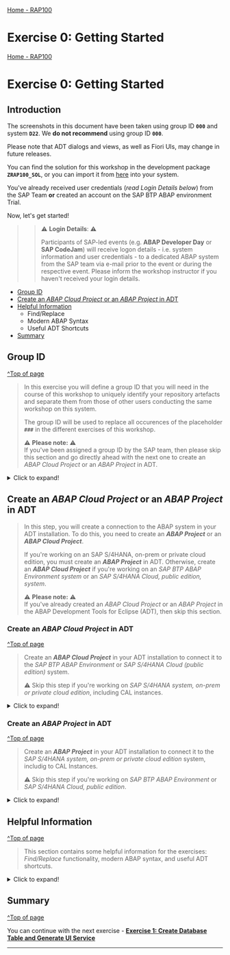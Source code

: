 [Home - RAP100](../../#exercises)

# Exercise 0: Getting Started

[Home - RAP100](../../#exercises)

# Exercise 0: Getting Started

## Introduction

The screenshots in this document have been taken using group ID **`000`** and system **`D22`**. We **do not recommend** using group ID **`000`**. 

Please note that ADT dialogs and views, as well as Fiori UIs, may change in future releases.

You can find the solution for this workshop in the development package **`ZRAP100_SOL`**, or you can import it from [here](https://github.com/SAP-samples/abap-platform-rap100/) into your system.  

You've already received user credentials (_read Login Details below_) from the SAP Team  **or** created an account on the SAP BTP ABAP environment Trial.

Now, let's get started!

>> ⚠ **Login Details**: ⚠    
>>  
>> Participants of SAP-led events (e.g. **ABAP Developer Day** or **SAP CodeJam**) will receive logon details - i.e. system information and user credentials - to a dedicated ABAP system from the SAP team via e-mail prior to the event or during the respective event.
>> Please inform the workshop instructor if you haven't received your login details.
>> 

- [Group ID](#group-id)
- [Create an _ABAP Cloud Project_ or an _ABAP Project_ in ADT](#create-an-abap-cloud-project-or-an-abap-project-in-adt)
- [Helpful Information](#helpful-information)
  - Find/Replace
  - Modern ABAP Syntax
  - Useful ADT Shortcuts
- [Summary](#summary)


## Group ID
[^Top of page](#)

> In this exercise you will define a group ID that you will need in the course of this workshop to uniquely identify your repository artefacts 
> and separate them from those of other users conducting the same workshop on this system.
>
> The group ID will be used to replace all occurences of the placeholder **`###`** in the different exercises of this workshop.
>
> ⚠ **Please note:** ⚠    
> If you've been assigned a group ID by the SAP team, then please skip this section and go directly ahead with the next one to create an _ABAP Cloud Project_ or an _ABAP Project_ in ADT.  

<details>
  <summary>Click to expand!</summary>
   
As the ABAP environment is used by many people, we've defined a naming pattern for each artefact you are going to create to make sure it doesn't conflict with other ones. 
  
For this, you'll find the placeholder **`###`** used in object names that must be replaced with the group ID of your choice during the exercises. 
  
The group ID can contain **a maximum of 3 characters (numbers and/or letters)** - e.g. `123`, `XY1`, or `ABC`. 

You can check for **already used group IDs** by choosing **Open ABAP Development Object** ![open_object_icon](images/adt_open_object.png) or pressing **Ctrl+Shift+A**, and searching for e.g. **`zrap100_*###`**, where **`###`** is your chosen suffix. All artefacts fitting that pattern will be listed.  

We **do not recommend** using group ID **`000`**. Try to add e.g. your initials, followed by a number to verify nobody else is already using this group ID. 

In the screenshot below, we're checking to see if the suffix **`000`** is still available, so we enter **`zrap100_*000`** as search string. 

  ![determine group id](images/groupid01.png) 
  <!-- <img src="images/groupid01.png" alt="determine group id" width="30%"> -->

_**No results**_ means this group ID seems to be available. You can note it as your group ID somewhere and use it in the next exercises.

Once you've found an available group ID, choose **Cancel**.

</details>   

## Create an _ABAP Cloud Project_ or an _ABAP Project_ in ADT

> In this step, you will create a connection to the ABAP system in your ADT installation. To do this, you need to create an _**ABAP Project**_ or an _**ABAP Cloud Project**_.
>
> If you're working on an SAP S/4HANA, on-prem or private cloud edition, you must create an _**ABAP Project**_ in ADT. Otherwise, create an _**ABAP Cloud Project**_ if you're working on an *SAP BTP ABAP Environment system* or an *SAP S/4HANA Cloud, public edition, system*.
>
> ⚠ **Please note:** ⚠    
> If you've already created an *ABAP Cloud Project* or an *ABAP Project* in the ABAP Development Tools for Eclipse (ADT), then skip this section.  

### Create an _ABAP Cloud Project_ in ADT
[^Top of page](#)

> Create an _**ABAP Cloud Project**_ in your ADT installation to connect it to the *SAP BTP ABAP Environment* or *SAP S/4HANA Cloud (public edition)* system.
>
> ⚠️ Skip this step if you're working on _SAP S/4HANA system, on-prem or private cloud edition_, including CAL instances. 

<details>
  <summary>Click to expand!</summary>
   
1. Open the **ABAP** perspective if not yet done.

    ![Open ABAP Perspective](images/abap_perspective.png)

2. Now create the _**ABAP Cloud Project**_ as shown on the screenshots provided below. 

    ![Create ABAP Project Cloud 1/2](images/steampunk_systemlogon1.png)

    ![Create ABAP Project Cloud 2/2](images/steampunk_systemlogon2.png)

</details>

### Create an _ABAP Project_ in ADT
[^Top of page](#)

> Create an _**ABAP Project**_ in your ADT installation to connect it to the *SAP S/4HANA system, on-prem or private cloud edition* system, includig to CAL Instances.
>
> ⚠️ Skip this step if you're working on _SAP BTP ABAP Environment_ or _SAP S/4HANA Cloud, public edition_.

<details>
  <summary>Click to expand!</summary>
   
1. Open the **ABAP** perspective if not yet done.

    ![Open ABAP Perspective](images/abap_perspective.png)

2. Now create the _**ABAP Project**_ as shown on the screenshots provided below. 
  
  Enter the system information (SID, System IP, and Instance number) provided to you by the SAP event team.

   ![Create ABAP Project](images/adt_create_abapproject.png)

</details>

<!-- </details> -->

## Helpful Information
[^Top of page](#)

> This section contains some helpful information for the exercises: _Find/Replace_ functionality, modern ABAP syntax, and useful ADT shortcuts.

<details>
  <summary>Click to expand!</summary>
 
### Find/Replace

In the course of these exercises you will frequently see the task to "_replace the placeholder **`###`** with your group ID_". 

For this it's recommended to make use of the **Find/Replace** feature of the Eclipse Editor. It can be opened either via the menu (**_Edit -> Find/Replace..._**) or via **Ctrl+F**.
  
 ![find and replace](images/find01.png)
   
Choosing **Replace All** allows you to replace all ocurrences of **`###`** with your group ID.

  
### Modern ABAP Syntax

The modern, declarative, and expression-oriented ABAP language syntax will be used in the different exercises. It allows developers to write more simple and concise source code using new language features like inline declarations, constructor expressions.

> **Find more information in the ABAP Keyword Documentation**: [ABAP - Programming Language](https://help.sap.com/doc/abapdocu_cp_index_htm/CLOUD/en-US/index.htm?file=abenabap_reference.htm) 

  
### Useful ADT Shortcuts

Here are some useful ADT keyboard shortcuts for the ABAP development in Eclipse.

![ADT Shortcuts](images/adt_shortcuts.png)

More useful ADT shortcuts can be found here: [Link](https://blogs.sap.com/2013/11/21/useful-keyboard-shortcuts-for-abap-in-eclipse/).

> **Info**: You can display the full list of available shortcuts in the **Show Key Assit** in ADT by pressing **Ctrl+Shift+L**.
 
</details>


## Summary 
[^Top of page](#)

You can continue with the next exercise - **[Exercise 1: Create Database Table and Generate UI Service](../ex01/README.md)**

---
